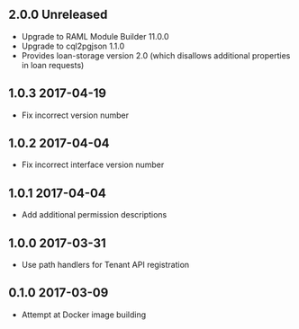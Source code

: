 ## 2.0.0 Unreleased

* Upgrade to RAML Module Builder 11.0.0
* Upgrade to cql2pgjson 1.1.0
* Provides loan-storage version 2.0 (which disallows additional properties in loan requests)

## 1.0.3 2017-04-19

* Fix incorrect version number

## 1.0.2 2017-04-04

* Fix incorrect interface version number

## 1.0.1 2017-04-04

* Add additional permission descriptions

## 1.0.0 2017-03-31

* Use path handlers for Tenant API registration

## 0.1.0 2017-03-09

* Attempt at Docker image building
